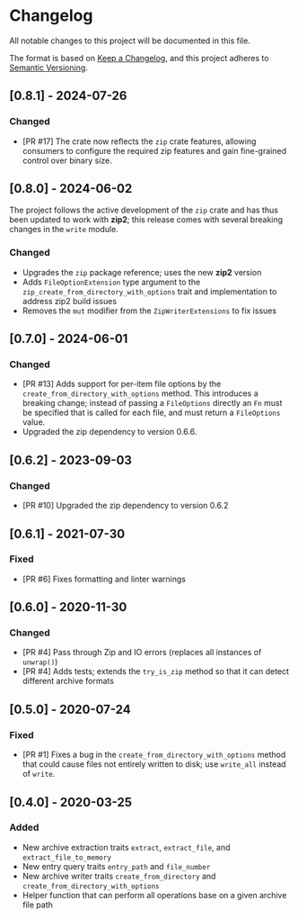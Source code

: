 # Changelog

All notable changes to this project will be documented in this file.

The format is based on [Keep a Changelog](https://keepachangelog.com/en/1.0.0/),
and this project adheres to [Semantic Versioning](https://semver.org/spec/v2.0.0.html).

## [0.8.1] - 2024-07-26

### Changed

- [PR #17] The crate now reflects the `zip` crate features, allowing consumers to configure the required zip features and gain fine-grained control over binary size.


## [0.8.0] - 2024-06-02

The project follows the active development of the `zip` crate and has thus been updated to work with **zip2**; this release comes with several breaking changes in the `write` module.

### Changed

- Upgrades the `zip` package reference; uses the new **zip2** version
- Adds `FileOptionExtension` type argument to the `zip_create_from_directory_with_options` trait and implementation to address zip2 build issues
- Removes the `mut` modifier from the `ZipWriterExtensions` to fix issues


## [0.7.0] - 2024-06-01

### Changed

- [PR #13] Adds support for per-item file options by the `create_from_directory_with_options` method. This introduces a breaking change; instead of passing a `FileOptions` directly an `Fn` must be specified that is called for each file, and must return a `FileOptions` value.
- Upgraded the zip dependency to version 0.6.6.


## [0.6.2] - 2023-09-03

### Changed

- [PR #10] Upgraded the zip dependency to version 0.6.2


## [0.6.1] - 2021-07-30

### Fixed

- [PR #6] Fixes formatting and linter warnings


## [0.6.0] - 2020-11-30

### Changed

- [PR #4] Pass through Zip and IO errors (replaces all instances of `unwrap()`)
- [PR #4] Adds tests; extends the `try_is_zip`  method so that it can detect different archive formats


## [0.5.0] - 2020-07-24

### Fixed

- [PR #1] Fixes a bug in the `create_from_directory_with_options` method that could cause files not entirely written to disk; use `write_all` instead of `write`.


## [0.4.0] - 2020-03-25

### Added

- New archive extraction traits `extract`, `extract_file`, and `extract_file_to_memory`
- New entry query traits `entry_path` and `file_number`
- New archive writer traits `create_from_directory` and  `create_from_directory_with_options`
- Helper function that can perform all operations base on a given archive file path